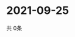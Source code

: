 # 2021-09-25
  共 0条

  <!-- BEGIN -->
  <!-- 最后更新时间Sat Sep 25 2021 20:03:13 GMT+0000 (Coordinated Universal Time) -->
  
  <!-- END -->
  
  
